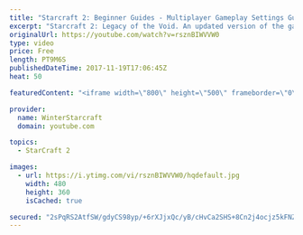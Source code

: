 ```yaml
---
title: "Starcraft 2: Beginner Guides - Multiplayer Gameplay Settings Guide and Recommendations (Updated)"
excerpt: "Starcraft 2: Legacy of the Void. An updated version of the gameplay/controls and region settings guide for Legacy of the Void, going over the changes and reiterating my recommended settings, as well as the settings I use as a Grandmaster player.  Thanks for watching and hope you enjoy!  I am a Grandmasters"
originalUrl: https://youtube.com/watch?v=rsznBIWVVW0
type: video
price: Free
length: PT9M6S
publishedDateTime: 2017-11-19T17:06:45Z
heat: 50

featuredContent: "<iframe width=\"800\" height=\"500\" frameborder=\"0\" src=\"https://www.youtube.com/embed/rsznBIWVVW0\" allow=\"accelerometer; autoplay; encrypted-media; gyroscope; picture-in-picture\" allowfullscreen></iframe>"

provider:
  name: WinterStarcraft
  domain: youtube.com

topics:
  - StarCraft 2

images:
  - url: https://i.ytimg.com/vi/rsznBIWVVW0/hqdefault.jpg
    width: 480
    height: 360
    isCached: true

secured: "2sPqRS2AtfSW/gdyCS98yp/+6rXJjxQc/yB/cHvCa2SHS+8Cn2j4ocjz5kFNZCgkdiK8jvT3WsSQBuu1issBD2JO2eq+Xzm0cWR1ewr7ILFU9Ey4waV8V9O86Gef/lNGpvQlMWAqYVDopwh7Qt2bCgO1GGrprdPZhwm2fdgO+TuYBEBEuKP8Zfy/viKrbMvBtwRiJJZJ2mx1PI75ZNklK3m6/GpViVF7vp/Pj6OBQvsGVGTg2BLlUHvJjCCZkaVrhcmP0sIoedM/qmWY4P1CWIhdzo7FbbBnfc4oFZWGBGO6h4b59SnM/HqU8VBYUuu986i2ubqyJtglvb0vEQhRGTkv/yQAd/pcqva/RrDhDr6dscbktylE+IUtOQM8J5+xl2QzWNj48Yl/Ztt1Y0mSBdmgemh9dM13nZgaOnEYeSQ=;6Sg3wyXbOsV9D17dzmPu+g=="
---
```


